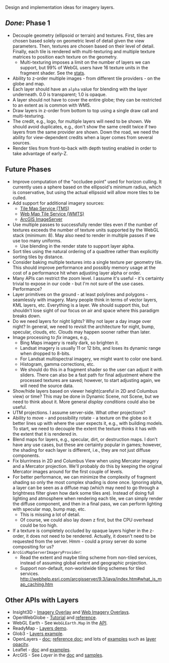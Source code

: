 Design and implementation ideas for imagery layers.

## _Done_: Phase 1

* Decouple geometry (ellipsoid or terrain) and textures.  First, tiles are chosen based solely on geometric level of detail given the view parameters.  Then, textures are chosen based on their level of detail.  Finally, each tile is rendered with multi-texturing and multiple texture matrices to position each texture on the geometry.
   * Multi-texturing imposes a limit on the number of layers we can support, but 99% of WebGL users have 16 texture units in the fragment shader.  See the [stats](http://webglstats.com/).
* Ability to z-order multiple images - from different tile providers - on the globe and map.
* Each layer should have an `alpha` value for blending with the layer underneath.  0.0 is transparent; 1.0 is opaque.
* A layer should not have to cover the entire globe; they can be restricted to an extent as is common with WMS.
* Draw layers in z-order from bottom to top using a single draw call and multi-texturing.
* The credit, e.g., logo, for multiple layers will need to be shown.  We should avoid duplicates, e.g., don't show the same credit twice if two layers from the same provider are shown.  Down the road, we need the ability for view-dependent credits when a layer comes from several sources.
* Render tiles from front-to-back with depth testing enabled in order to take advantage of early-Z.

## Future Phases

* Improve computation of the "occludee point" used for horizon culling.  It currently uses a sphere based on the ellipsoid's minimum radius, which is conservative, but using the actual ellipsoid will allow more tiles to be culled.
* Add support for additional imagery sources:
   * [Tile Map Service (TMS)](http://wiki.osgeo.org/wiki/Tile_Map_Service_Specification)
   * [Web Map Tile Service (WMTS)](http://www.opengeospatial.org/standards/wmts)
   * [ArcGIS ImageServer](http://resources.arcgis.com/en/help/rest/apiref/index.html?imageserver.html)
* Use multiple passes to successfully render tiles even if the number of textures exceeds the number of texture units supported by the WebGL stack (minimum: 8).  May also need to render in multiple passes if we use too many uniforms.
   * Use blending in the render state to support layer alpha.
* Sort tiles using the natural ordering of a quadtree rather than explicitly sorting tiles by distance.
* Consider baking multiple textures into a single texture per geometry tile.  This should improve performance and possibly memory usage at the cost of a performance hit when adjusting layer alpha or order.
* Many APIs can restrict the zoom level.  I assume it's useful - it's certainty trivial to expose in our code - but I'm not sure of the use cases.  Performance?
* Layer primitives on the ground - at least polylines and polygons - seamlessly with imagery.  Many people think in terms of vector layers, KML layers, etc.  Everything is a layer.  We should support this, but shouldn't lose sight of our focus on air and space where this paradigm breaks down.
* Do we need layers for night lights?  Why not layer a day image over night?  In general, we need to revisit the architecture for night, bump, specular, clouds, etc.  Clouds may happen sooner rather than later.
* Image processing to _fix_ images, e.g.,
   * Bing Maps imagery is really dark, so brighten it.
   * Landsat imagery is usually 11 or 12 bits, and loses its dynamic range when dropped to 8-bits.
   * For Landsat multispectral imagery, we might want to color one band.
   * Histogram, gamma corrections, etc.
   * We should do this in a fragment shader so the user can adjust it with sliders.  There can also be a fast path for final adjustment where the processed textures are saved; however, to start adjusting again, we will need the source data.
* Show/hide layers based on viewer height(careful in 2D and Columbus view) or time?  This may be done in Dynamic Scene, not Scene, but we need to think about it.  More general _display conditions_ could also be useful.
* UTM projections.  I assume server-side.  What other projections?
* Ability to move - and possibility rotate - a texture on the globe so it better lines up with where the user expects it, e.g., with building models.  To start, we need to decouple the extent the texture thinks it has with the extent that it is rendered in.
* Blend maps for layers, e.g., specular, dirt, or destruction maps.  I don't have any use cases, but these are certainty popular in games; however, the shading for each layer is different, i.e., they are not just diffuse components.
* Fix blurriness in 2D and Columbus View when using Mercator imagery and a Mercator projection.  We'll probably do this by keeping the original Mercator images around for the first couple of levels.
* For better performance, we can minimize the complexity of fragment shading so only the most complex shading is done once.  Ignoring alpha, a layer can be seen as a diffuse map (which may need to go through a brightness filter given how dark some tiles are).  Instead of doing full lighting and atmosphere when rendering each tile, we can simply render the diffuse component, and then in a final pass, we can perform lighting with specular map, bump map, etc.
   * This is missing a lot of detail.
   * Of course, we could also lay down z first, but the CPU overhead could be too high.
* If a texture is completely occluded by opaque layers higher in the z-order, it does not need to be rendered.  Actually, it doesn't need to be requested from the server.  Hmm - could a proxy server do some compositing for us?
* `ArcGisMapServerImageryProvider`:
   * Read the extent and maybe tiling scheme from non-tiled services, instead of assuming global extent and geographic projection.
   * Support non-default, non-worldwide tiling schemes for tiled services.  http://webhelp.esri.com/arcgisserver/9.3/java/index.htm#what_is_map_caching.htm

## Other APIs with Layers
   * Insight3D - [Imagery Overlay](http://www.agi.com/resources/help/online/AGIComponents/Programmer's%20Guide/Overview/Graphics/GlobeOverlays/Imagery.html) and [Web Imagery Overlays](http://www.agi.com/resources/help/online/AGIComponents/Programmer's%20Guide/Overview/Graphics/GlobeOverlays/WebImagery.html).
   * OpenWebGlobe - [Tutorial](http://wiki.openwebglobe.org/doku.php?id=tutorial:webgl0103) and [reference](http://wiki.openwebglobe.org/doku.php?id=reference).
   * WebGL Earth - See `WebGLEarth.Map` in the [API](http://www.webglearth.org/api).
   * ReadyMap - [Layers demo](http://demo.pelicanmapping.com/rmweb/webgl/tests/twolayers.html).
   * Glob3 - [Layers example](http://ami.dis.ulpgc.es/glob3m/index.php?id=4&example=layers).
   * OpenLayers - [doc](http://docs.openlayers.org/library/layers.html); [reference doc](http://dev.openlayers.org/releases/OpenLayers-2.11/doc/apidocs/files/OpenLayers/Layer-js.html); and lots of [examples](http://openlayers.org/dev/examples/) such as [layer opacity](http://openlayers.org/dev/examples/layer-opacity.html).
   * Leaflet - [doc](http://leaflet.cloudmade.com/reference.html) and [examples](http://leaflet.cloudmade.com/examples.html).
   * ArcGIS - See _Layer_ in the [doc](http://help.arcgis.com/en/webapi/javascript/arcgis/help/jsapi_start.htm) and [samples](http://help.arcgis.com/en/webapi/javascript/arcgis/help/jssamples_start.htm).
